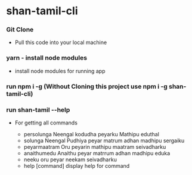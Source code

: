 # shan-tamil-cli

### Git Clone
 - Pull this code into your local machine

### yarn - install node modules
- install node modules for running app

### run npm i -g (Without Cloning this project use npm i -g shan-tamil-cli)

### run shan-tamil --help
- For getting all commands
 
  - persolunga <peyar>                               Neengal kodudha peyarku Mathipu eduthal
  - solunga <peyar> <madhipu>                Neengal Pudhiya peyar matrum adhan madhipu sergaiku
  - peyarmaatram <peyar> <madhipu>     Oru peyarin mathipu maatram seivadharku
  - anaithumedu                                           Anaithu peyar matrrum adhan madhipu eduka
  - neeku <peyar>                                       oru peyar neekam seivadharku
  - help [command]                                     display help for command
